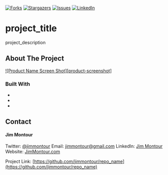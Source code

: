 <!--
***
Do a search and replace for the following:
repo_name,
repo,
project_title,
project_description
-->

[![Forks][forks-shield]][forks-url]
[![Stargazers][stars-shield]][stars-url]
[![Issues][issues-shield]][issues-url]
[![LinkedIn][linkedin-shield]][linkedin-url]

# project_title
project_description

<!-- ABOUT THE PROJECT -->
## About The Project

[![Product Name Screen Shot][product-screenshot]](https://example.com)

### Built With

* []()
* []()
* []()

<!-- CONTACT -->
## Contact

#### Jim Montour

Twitter: [@jimmontour](https://twitter.com/jimmontour)
Email: jimmontour@gmail.com
LinkedIn: [Jim Montour](https://linkedin.com/jimmontour)
Website: [JimMontour.com](https://jimmontour.com)

Project Link: [https://github.com/jimmontour/repo_name](https://github.com/jimmontour/repo_name)


<!-- MARKDOWN LINKS & IMAGES -->
<!-- https://www.markdownguide.org/basic-syntax/#reference-style-links -->
[contributors-shield]: https://img.shields.io/github/contributors/jimmontour/repo.svg?style=for-the-badge
[contributors-url]: https://github.com/jimmontour/repo/graphs/contributors
[forks-shield]: https://img.shields.io/github/forks/jimmontour/repo.svg?style=for-the-badge
[forks-url]: https://github.com/jimmontour/repo/network/members
[stars-shield]: https://img.shields.io/github/stars/jimmontour/repo.svg?style=for-the-badge
[stars-url]: https://github.com/jimmontour/repo/stargazers
[issues-shield]: https://img.shields.io/github/issues/jimmontour/repo.svg?style=for-the-badge
[issues-url]: https://github.com/jimmontour/repo/issues
[license-shield]: https://img.shields.io/github/license/jimmontour/repo.svg?style=for-the-badge
[license-url]: https://github.com/jimmontour/repo/blob/master/LICENSE.txt
[linkedin-shield]: https://img.shields.io/badge/-LinkedIn-black.svg?style=for-the-badge&logo=linkedin&colorB=555
[linkedin-url]: https://linkedin.com/in/jimmontour
